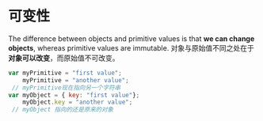 # 可变性
The difference between objects and primitive values is that **we can change objects**, whereas primitive values are immutable.
对象与原始值不同之处在于**对象可以改变**，而原始值不可改变。
```js
var myPrimitive = "first value";
    myPrimitive = "another value";
 // myPrimitive现在指向另一个字符串
var myObject = { key: "first value"};
    myObject.key = "another value";
 // myObject 指向的还是原来的对象
```
